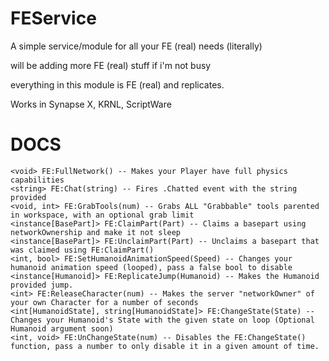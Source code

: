 # FEService

A simple service/module for all your FE (real) needs (literally)

will be adding more FE (real) stuff if i'm not busy 

everything in this module is FE (real) and replicates.

Works in Synapse X, KRNL, ScriptWare



# DOCS

```
<void> FE:FullNetwork() -- Makes your Player have full physics capabilities
<string> FE:Chat(string) -- Fires .Chatted event with the string provided
<void, int> FE:GrabTools(num) -- Grabs ALL "Grabbable" tools parented in workspace, with an optional grab limit
<instance[BasePart]> FE:ClaimPart(Part) -- Claims a basepart using networkOwnership and make it not sleep
<instance[BasePart]> FE:UnclaimPart(Part) -- Unclaims a basepart that was claimed using FE:ClaimPart()
<int, bool> FE:SetHumanoidAnimationSpeed(Speed) -- Changes your humanoid animation speed (looped), pass a false bool to disable
<instance[Humanoid]> FE:ReplicateJump(Humanoid) -- Makes the Humanoid provided jump.
<int> FE:ReleaseCharacter(num) -- Makes the server "networkOwner" of your own Character for a number of seconds
<int[HumanoidState], string[HumanoidState]> FE:ChangeState(State) -- Changes your Humanoid's State with the given state on loop (Optional Humanoid argument soon)
<int, void> FE:UnChangeState(num) -- Disables the FE:ChangeState() function, pass a number to only disable it in a given amount of time.
```
